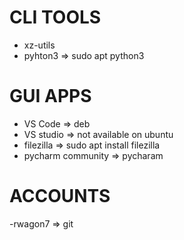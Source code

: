 # CLI TOOLS
- xz-utils
- pyhton3 => sudo apt python3 

# GUI APPS
- VS Code => deb
- VS studio => not available on ubuntu
- filezilla => sudo apt install filezilla
- pycharm community => pycharam

# ACCOUNTS
-rwagon7 => git
